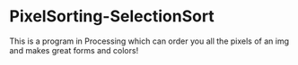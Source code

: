 # PixelSorting-SelectionSort

This is a program in Processing which can order you all the pixels of an img and makes great forms and colors!
